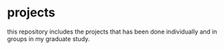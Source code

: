 # projects
this repository includes the projects that has been done individually and in groups in my graduate study.
